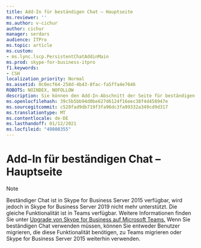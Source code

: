 ```yaml
---
title: Add-In für beständigen Chat – Hauptseite
ms.reviewer: ''
ms.author: v-cichur
author: cichur
manager: serdars
audience: ITPro
ms.topic: article
ms.custom:
- ms.lync.lscp.PersistentChatAddinMain
ms.prod: skype-for-business-itpro
f1.keywords:
- CSH
localization_priority: Normal
ms.assetid: 0c0ecf64-258d-4b43-8fac-fa5ffa4e7646
ROBOTS: NOINDEX, NOFOLLOW
description: Sie können den Add-In-Abschnitt der Seite für beständigen Chat verwenden, um URLs Chatrooms zuzuordnen. Diese URLs werden im Client im Chatroom im Bereich zur Erweiterbarkeit von Unterhaltungen angezeigt. Ein Administrator muss der Liste der registrierten Add-Ins Add-Ins hinzufügen, und Chatroommanager/Ersteller müssen Chatrooms einem der registrierten Add-Ins zuordnen, bevor Benutzer dieses Upgrade auf ihrem Client sehen können.
ms.openlocfilehash: 39c5b5bb94d0be627d6124f16eec38f4d458947e
ms.sourcegitcommit: c528fad9db719f3fa96dc3fa99332a349cd9d317
ms.translationtype: MT
ms.contentlocale: de-DE
ms.lasthandoff: 01/12/2021
ms.locfileid: "49808355"
---
```

# <a name="persistent-chat-add-in-main-page"></a>Add-In für beständigen Chat – Hauptseite

> [!NOTE] 
> Beständiger Chat ist in Skype for Business Server 2015 verfügbar, wird jedoch in Skype for Business Server 2019 nicht mehr unterstützt. Die gleiche Funktionalität ist in Teams verfügbar. Weitere Informationen finden Sie unter [Upgrade von Skype for Business auf Microsoft Teams.](https://docs.microsoft.com/MicrosoftTeams/upgrade-start-here) Wenn Sie beständigen Chat verwenden müssen, können Sie entweder Benutzer migrieren, die diese Funktionalität benötigen, zu Teams migrieren oder Skype for Business Server 2015 weiterhin verwenden.
